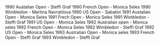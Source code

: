 1990 Austalian Open - Steffi Graf
1990 French Open - Monica Seles
1990 Wimbledon - Martina Navratilova
1990 US Open - Sabatini
1991 Austalian Open - Monica Seles
1991 Frech Open - Monica Seles
1991 Wimbledon - Steffi Graf
1991 US Open - Monica Seles
1992 Australian open - Monica seles
1992 French Open - Monica Seles
1992 Wimbledon - Steffi Graf
1992 US Open - Monica Seles
1993 Australian Open - Monica seles
1993 French Open - Steffi Graf
1993 Wimbledon - Steffi Graf
